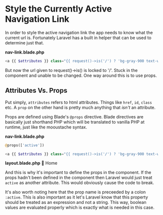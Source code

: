 # Style the Currently Active Navigation Link
In order to style the active navigation link the app needs to know what the current url is. Fortunately Laravel has a built in helper that can be used to determine just that.

**nav-link.blade.php**
```php
<a {{ $attributes }} class="{{ request()->is('/') ? 'bg-gray-900 text-white' : 'text-gray-300 hover:bg-gray-700 hover:text-white' }}">Home</a>
```

But now the url given to request()->is() is locked to '/'. Stuck in the component and unable to be changed. One way around this is to use props.

## Attributes Vs. Props
Put simply, `attributes` refers to html attributes. Things like `href`, `id`, `class` etc. A `prop` on the other hand is pretty much anything that *isn't* an attribute.

Props are defined using Blade's `@props` directive. Blade directives are basically just shorthand PHP which will be translated to vanilla PHP at runtime, just like the mooustache syntax.

**nav-link.blade.php**
```php
@props(['active'])

<a {{ $attributes }} class="{{ request()->is('/') ? 'bg-gray-900 text-white' : 'text-gray-300 hover:bg-gray-700 hover:text-white' }}">Home</a>
```

**layout.blade.php**
<x-nav-link href="/" :active="request()->is('/')">🏡 Home</x-nav-link>

And this is why it's important to define the props in the component. If the props hadn't been defined in the component then Laravel would just treat `active` as another attribute. This would obviously cause the code to break.

It's also worth noting here that the prop name is preceeded by a colon `:active`. This is also important as it let's Laravel know that this property should be treated as an expression and not a string. This way, boolean values are evaluated properly which is exactly what is needed in this case.